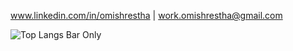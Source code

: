 www.linkedin.com/in/omishrestha | work.omishrestha@gmail.com

![Top Langs Bar Only](https://github-readme-stats.vercel.app/api/top-langs/?username=OmiShrestha&layout=compact&hide_title=true&langs_count=15&theme=dark)

